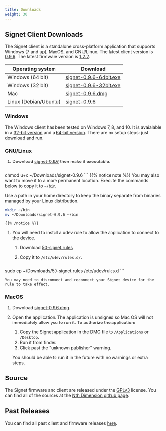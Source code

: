 ```yaml
---
title: Downloads
weight: 30
---
```


## Signet Client Downloads

The Signet client is a standalone cross-platform application that supports Windows (7 and up), MacOS,
and GNU/Linux. The latest client version is [0.9.6](/signet/downloads/signet-client-release-notes-0.9.6/).
The latest firmware version is [1.2.2](/signet/downloads/signet-firmware-release-notes-1.2.2).

Operating system      | Download
----------------------|---------------
Windows (64 bit)      | [signet-0.9.6-64bit.exe](https://nthdimtech.com/downloads/signet-releases/0.9.6/windows/signet-0.9.6-64bit.exe)
Windows (32 bit)      | [signet-0.9.6-32bit.exe](https://nthdimtech.com/downloads/signet-releases/0.9.6/windows/signet-0.9.6-32bit.exe)
Mac                   | [signet-0.9.6.dmg](https://nthdimtech.com/downloads/signet-releases/0.9.6/macos/signet-0.9.6.dmg)
Linux (Debian/Ubuntu) | [signet-0.9.6](https://nthdimtech.com/downloads/signet-releases/0.9.6/linux/signet-0.9.6)

### Windows

The Windows client has been tested on Windows 7, 8, and 10. It is avaialable in a
[32-bit version](https://nthdimtech.com/downloads/signet-releases/0.9.6/windows/signet-0.9.6-32bit.exe)
and a
[64-bit version](https://nthdimtech.com/downloads/signet-releases/0.9.6/windows/signet-0.9.6-64bit.exe).
There are no setup steps: just download and run.

### GNU/Linux

1. Download
[signet-0.9.6](https://nthdimtech.com/downloads/signet-releases/0.9.6/linux/signet-0.9.6)
then make it executable.

	```bash
chmod u+x ~/Downloads/signet-0.9.6
	```
	{{% notice note %}}
You may also want to move it to a more permanent location. Execute the commands below to copy
it to `~/bin`.

Use a path in your home directory to keep the binary separate from binaries managed by
your Linux distribution.

```bash
mkdir ~/bin
mv ~/Downloads/signet-0.9.6 ~/bin
```
	{{% /notice %}}

1. You will need to install a udev
rule to allow the application to connect to the device.

	1. Download [50-signet.rules](https://nthdimtech.com/downloads/signet-releases/0.9.6/linux/50-signet.rules)
	1. Copy it to `/etc/udev/rules.d/`.

		```bash
sudo cp ~/Downloads/50-signet.rules /etc/udev/rules.d
		```

	You may need to disconnect and reconnect your Signet device for the rule to take effect.

### MacOS

1. Download [signet-0.9.6.dmg](https://nthdimtech.com/downloads/signet-releases/0.9.6/macos/signet-0.9.6.dmg).
1. Open the application.
	The application is unsigned so Mac OS will not immediately allow you to run it. To authorize the application:
	1. Copy the Signet application in the DMG file to `/Applications` or `/Desktop`.
	1. Run it from finder.
	1. Click past the "unknown publisher" warning.

	You should be able to run it in the future 
	with no warnings or extra steps.

## Source

The Signet firmware and client are released under the [GPLv3](https://www.gnu.org/licenses/gpl.txt) license.
You can find all of the sources at the [Nth Dimension github page](https://www.github.com/nthdimtech).

## Past Releases

You can find all past client and firmware releases [here](https://nthdimtech.com/downloads/signet-releases).
